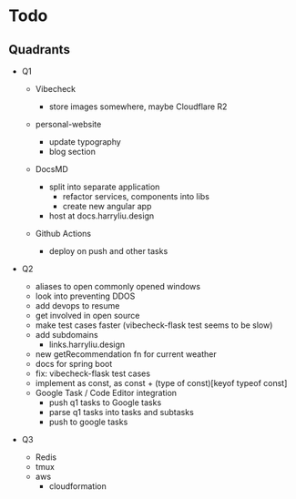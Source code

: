 # Todo

## Quadrants

- Q1

  - Vibecheck

    - store images somewhere, maybe Cloudflare R2

  - personal-website

    - update typography
    - blog section

  - DocsMD
    - split into separate application
      - refactor services, components into libs
      - create new angular app
    - host at docs.harryliu.design
  - Github Actions
    - deploy on push and other tasks

- Q2

  - aliases to open commonly opened windows
  - look into preventing DDOS
  - add devops to resume
  - get involved in open source
  - make test cases faster (vibecheck-flask test seems to be slow)
  - add subdomains
    - links.harryliu.design
  - new getRecommendation fn for current weather
  - docs for spring boot
  - fix: vibecheck-flask test cases
  - implement as const, as const + (type of const)[keyof typeof const]
  - Google Task / Code Editor integration
    - push q1 tasks to Google tasks
    - parse q1 tasks into tasks and subtasks
    - push to google tasks

- Q3
  - Redis
  - tmux
  - aws
    - cloudformation
